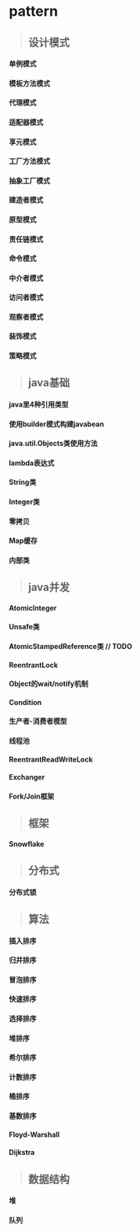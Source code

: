 # pattern

>## 设计模式
#### 单例模式
#### 模板方法模式
#### 代理模式
#### 适配器模式
#### 享元模式
#### 工厂方法模式
#### 抽象工厂模式
#### 建造者模式
#### 原型模式
#### 责任链模式
#### 命令模式
#### 中介者模式
#### 访问者模式
#### 观察者模式
#### 装饰模式
#### 策略模式

>## java基础
#### java里4种引用类型
#### 使用builder模式构建javabean
#### java.util.Objects类使用方法
#### lambda表达式
#### String类
#### Integer类
#### 零拷贝
#### Map缓存
#### 内部类

>## java并发
#### AtomicInteger
#### Unsafe类
#### AtomicStampedReference类 // TODO
#### ReentrantLock
#### Object的wait/notify机制
#### Condition
#### 生产者-消费者模型
#### 线程池
#### ReentrantReadWriteLock
#### Exchanger
#### Fork/Join框架

>## 框架
#### Snowflake

>## 分布式
#### 分布式锁

>## 算法
#### 插入排序
#### 归并排序
#### 冒泡排序
#### 快速排序
#### 选择排序
#### 堆排序
#### 希尔排序
#### 计数排序
#### 桶排序
#### 基数排序
#### Floyd-Warshall
#### Dijkstra

>## 数据结构
#### 堆
#### 队列